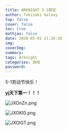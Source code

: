 ```yaml
---
title: ARKNIGHT 5-1限定
author: Tokisaki Galaxy
top: false
cover: false
toc: true
mathjax: false
date: 2020-05-01 21:26:58
img: 
coverImg: 
summary: 
tags: Arknight
categories: 游戏
password: 
---
```


5-1劳动节快乐！

**yj天下第一！！！**

![JXOnZn.png](https://s1.ax1x.com/2020/05/01/JXOnZn.png)

![JXOKI0.png](https://s1.ax1x.com/2020/05/01/JXOKI0.png)

![JXOlGT.png](https://s1.ax1x.com/2020/05/01/JXOlGT.png)